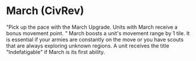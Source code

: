 # March (CivRev)

"Pick up the pace with the March Upgrade. Units with March receive a bonus movement point. "
March boosts a unit's movement range by 1 tile. It is essential if your armies are constantly on the move or you have scouts that are always exploring unknown regions. A unit receives the title "Indefatigable" if March is its first ability.